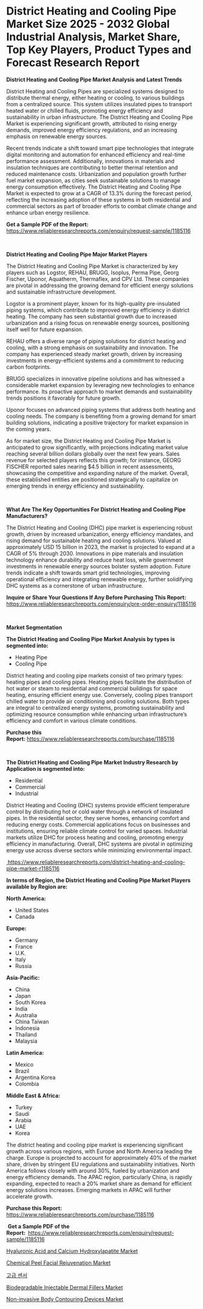 <p><h1>District Heating and Cooling Pipe Market Size 2025 - 2032 Global Industrial Analysis, Market Share, Top Key Players, Product Types and Forecast Research Report</h1></p><p><strong>District Heating and Cooling Pipe Market Analysis and Latest Trends</strong></p>
<p><p>District Heating and Cooling Pipes are specialized systems designed to distribute thermal energy, either heating or cooling, to various buildings from a centralized source. This system utilizes insulated pipes to transport heated water or chilled fluids, promoting energy efficiency and sustainability in urban infrastructure. The District Heating and Cooling Pipe Market is experiencing significant growth, attributed to rising energy demands, improved energy efficiency regulations, and an increasing emphasis on renewable energy sources. </p><p>Recent trends indicate a shift toward smart pipe technologies that integrate digital monitoring and automation for enhanced efficiency and real-time performance assessment. Additionally, innovations in materials and insulation techniques are contributing to better thermal retention and reduced maintenance costs. Urbanization and population growth further fuel market expansion, as cities seek sustainable solutions to manage energy consumption effectively. The District Heating and Cooling Pipe Market is expected to grow at a CAGR of 13.3% during the forecast period, reflecting the increasing adoption of these systems in both residential and commercial sectors as part of broader efforts to combat climate change and enhance urban energy resilience.</p></p>
<p><strong>Get a Sample PDF of the Report:&nbsp;</strong> <a href="https://www.reliableresearchreports.com/enquiry/request-sample/1185116?utm_campaign=40&utm_medium=2&utm_source=Github&utm_content=ia&utm_term=28032025&utm_id=district-heating-and-cooling-pipe">https://www.reliableresearchreports.com/enquiry/request-sample/1185116</a></p>
<p>&nbsp;</p>
<p><strong>District Heating and Cooling Pipe Major Market Players</strong></p>
<p><p>The District Heating and Cooling Pipe Market is characterized by key players such as Logstor, REHAU, BRUGG, Isoplus, Perma Pipe, Georg Fischer, Uponor, Aquatherm, Thermaflex, and CPV Ltd. These companies are pivotal in addressing the growing demand for efficient energy solutions and sustainable infrastructure development.</p><p>Logstor is a prominent player, known for its high-quality pre-insulated piping systems, which contribute to improved energy efficiency in district heating. The company has seen substantial growth due to increased urbanization and a rising focus on renewable energy sources, positioning itself well for future expansion.</p><p>REHAU offers a diverse range of piping solutions for district heating and cooling, with a strong emphasis on sustainability and innovation. The company has experienced steady market growth, driven by increasing investments in energy-efficient systems and a commitment to reducing carbon footprints.</p><p>BRUGG specializes in innovative pipeline solutions and has witnessed a considerable market expansion by leveraging new technologies to enhance performance. Its proactive approach to market demands and sustainability trends positions it favorably for future growth.</p><p>Uponor focuses on advanced piping systems that address both heating and cooling needs. The company is benefiting from a growing demand for smart building solutions, indicating a positive trajectory for market expansion in the coming years.</p><p>As for market size, the District Heating and Cooling Pipe Market is anticipated to grow significantly, with projections indicating market value reaching several billion dollars globally over the next few years. Sales revenue for selected players reflects this growth; for instance, GEORG FISCHER reported sales nearing $4.5 billion in recent assessments, showcasing the competitive and expanding nature of the market. Overall, these established entities are positioned strategically to capitalize on emerging trends in energy efficiency and sustainability.</p></p>
<p>&nbsp;</p>
<p><strong>What Are The Key Opportunities For District Heating and Cooling Pipe Manufacturers?</strong></p>
<p><p>The District Heating and Cooling (DHC) pipe market is experiencing robust growth, driven by increased urbanization, energy efficiency mandates, and rising demand for sustainable heating and cooling solutions. Valued at approximately USD 15 billion in 2023, the market is projected to expand at a CAGR of 5% through 2030. Innovations in pipe materials and insulation technology enhance durability and reduce heat loss, while government investments in renewable energy sources bolster system adoption. Future trends indicate a shift towards smart grid technologies, improving operational efficiency and integrating renewable energy, further solidifying DHC systems as a cornerstone of urban infrastructure.</p></p>
<p><strong>Inquire or Share Your Questions If Any Before Purchasing This Report:</strong> <a href="https://www.reliableresearchreports.com/enquiry/pre-order-enquiry/1185116?utm_campaign=40&utm_medium=2&utm_source=Github&utm_content=ia&utm_term=28032025&utm_id=district-heating-and-cooling-pipe">https://www.reliableresearchreports.com/enquiry/pre-order-enquiry/1185116</a></p>
<p>&nbsp;</p>
<p><strong>Market Segmentation</strong></p>
<p><strong>The District Heating and Cooling Pipe Market Analysis by types is segmented into:</strong></p>
<p><ul><li>Heating Pipe</li><li>Cooling Pipe</li></ul></p>
<p><p>District heating and cooling pipe markets consist of two primary types: heating pipes and cooling pipes. Heating pipes facilitate the distribution of hot water or steam to residential and commercial buildings for space heating, ensuring efficient energy use. Conversely, cooling pipes transport chilled water to provide air conditioning and cooling solutions. Both types are integral to centralized energy systems, promoting sustainability and optimizing resource consumption while enhancing urban infrastructure’s efficiency and comfort in various climate conditions.</p></p>
<p><strong>Purchase this Report:&nbsp;</strong><a href="https://www.reliableresearchreports.com/purchase/1185116?utm_campaign=40&utm_medium=2&utm_source=Github&utm_content=ia&utm_term=28032025&utm_id=district-heating-and-cooling-pipe">https://www.reliableresearchreports.com/purchase/1185116</a></p>
<p>&nbsp;</p>
<p><strong>The District Heating and Cooling Pipe Market Industry Research by Application is segmented into:</strong></p>
<p><ul><li>Residential</li><li>Commercial</li><li>Industrial</li></ul></p>
<p><p>District Heating and Cooling (DHC) systems provide efficient temperature control by distributing hot or cold water through a network of insulated pipes. In the residential sector, they serve homes, enhancing comfort and reducing energy costs. Commercial applications focus on businesses and institutions, ensuring reliable climate control for varied spaces. Industrial markets utilize DHC for process heating and cooling, promoting energy efficiency in manufacturing. Overall, DHC systems are pivotal in optimizing energy use across diverse sectors while minimizing environmental impact.</p></p>
<p><a href="https://www.reliableresearchreports.com/district-heating-and-cooling-pipe-market-r1185116?utm_campaign=40&utm_medium=2&utm_source=Github&utm_content=ia&utm_term=28032025&utm_id=district-heating-and-cooling-pipe">&nbsp;https://www.reliableresearchreports.com/district-heating-and-cooling-pipe-market-r1185116</a></p>
<p><strong>In terms of Region, the District Heating and Cooling Pipe Market Players available by Region are:</strong></p>
<p>
    <p> <strong> North America: </strong>
        <ul>
            <li>United States</li>
            <li>Canada</li>
        </ul>
        </p> 
    <p> <strong> Europe: </strong>
        <ul>
            <li>Germany</li>
            <li>France</li>
            <li>U.K.</li>
            <li>Italy</li>
            <li>Russia</li>
        </ul>
        </p> 
    <p> <strong> Asia-Pacific: </strong>
        <ul>
            <li>China</li>
            <li>Japan</li>
            <li>South Korea</li>
            <li>India</li>
            <li>Australia</li>
            <li>China Taiwan</li>
            <li>Indonesia</li>
            <li>Thailand</li>
            <li>Malaysia</li>
        </ul>
        </p> 
    <p> <strong> Latin America: </strong>
        <ul>
            <li>Mexico</li>
            <li>Brazil</li>
            <li>Argentina Korea</li>
            <li>Colombia</li>
        </ul>
        </p> 
    <p> <strong> Middle East & Africa: </strong>
        <ul>
            <li>Turkey</li>
            <li>Saudi</li>
            <li>Arabia</li>
            <li>UAE</li>
            <li>Korea</li>
        </ul>
    </p>
    </p>
<p><p>The district heating and cooling pipe market is experiencing significant growth across various regions, with Europe and North America leading the charge. Europe is projected to account for approximately 40% of the market share, driven by stringent EU regulations and sustainability initiatives. North America follows closely with around 30%, fueled by urbanization and energy efficiency demands. The APAC region, particularly China, is rapidly expanding, expected to reach a 20% market share as demand for efficient energy solutions increases. Emerging markets in APAC will further accelerate growth.</p></p>
<p><strong>Purchase this Report: </strong><a href="https://www.reliableresearchreports.com/purchase/1185116?utm_campaign=40&utm_medium=2&utm_source=Github&utm_content=ia&utm_term=28032025&utm_id=district-heating-and-cooling-pipe">https://www.reliableresearchreports.com/purchase/1185116</a></p>
<p>&nbsp;<strong>Get a Sample PDF of the Report:&nbsp;&nbsp;</strong><a href="https://www.reliableresearchreports.com/enquiry/request-sample/1185116?utm_campaign=40&utm_medium=2&utm_source=Github&utm_content=ia&utm_term=28032025&utm_id=district-heating-and-cooling-pipe">https://www.reliableresearchreports.com/enquiry/request-sample/1185116</a></p>
<p><strong></strong></p>
<p><p><a href="https://github.com/obajimlaweh59/Market-Research-Report-List-1/blob/main/hyaluronic-acid-and-calcium-hydroxylapatite-market.md?utm_campaign=40&utm_medium=2&utm_source=Github&utm_content=ia&utm_term=28032025&utm_id=district-heating-and-cooling-pipe">Hyaluronic Acid and Calcium Hydroxylapatite Market</a></p><p><a href="https://github.com/rvadencho/Market-Research-Report-List-1/blob/main/chemical-peel-facial-rejuvenation-market.md?utm_campaign=40&utm_medium=2&utm_source=Github&utm_content=ia&utm_term=28032025&utm_id=district-heating-and-cooling-pipe">Chemical Peel Facial Rejuvenation Market</a></p><p><a href="https://github.com/sougarounis/Market-Research-Report-List-7/blob/main/520468850778.md?utm_campaign=40&utm_medium=2&utm_source=Github&utm_content=ia&utm_term=28032025&utm_id=district-heating-and-cooling-pipe">고급 센서</a></p><p><a href="https://github.com/muoioconzej8/Market-Research-Report-List-1/blob/main/biodegradable-injectable-dermal-fillers-market.md?utm_campaign=40&utm_medium=2&utm_source=Github&utm_content=ia&utm_term=28032025&utm_id=district-heating-and-cooling-pipe">Biodegradable Injectable Dermal Fillers Market</a></p><p><a href="https://github.com/cordaysamaya/Market-Research-Report-List-1/blob/main/non-invasive-body-contouring-devices-market.md?utm_campaign=40&utm_medium=2&utm_source=Github&utm_content=ia&utm_term=28032025&utm_id=district-heating-and-cooling-pipe">Non-invasive Body Contouring Devices Market</a></p></p>